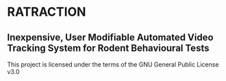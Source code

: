 # RATRACTION
## Inexpensive, User Modifiable Automated Video Tracking System for Rodent Behavioural Tests

This project is licensed under the terms of the GNU General Public License v3.0 
